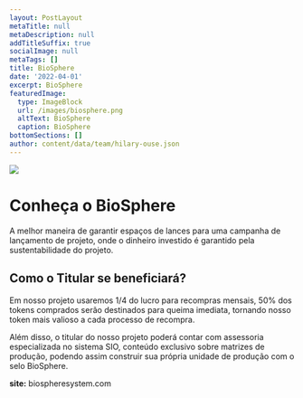 ```yaml
---
layout: PostLayout
metaTitle: null
metaDescription: null
addTitleSuffix: true
socialImage: null
metaTags: []
title: BioSphere
date: '2022-04-01'
excerpt: BioSphere
featuredImage:
  type: ImageBlock
  url: /images/biosphere.png
  altText: BioSphere
  caption: BioSphere
bottomSections: []
author: content/data/team/hilary-ouse.json
---
```

![](/images/cover%20biosphere.png)

# Conheça o BioSphere

A melhor maneira de garantir espaços de lances para uma campanha de lançamento de projeto, onde o dinheiro investido é garantido pela sustentabilidade do projeto.

## Como o Titular se beneficiará?

Em nosso projeto usaremos 1/4 do lucro para recompras mensais, 50% dos tokens comprados serão destinados para queima imediata, tornando nosso token mais valioso a cada processo de recompra.

Além disso, o titular do nosso projeto poderá contar com assessoria especializada no sistema SIO, conteúdo exclusivo sobre matrizes de produção, podendo assim construir sua própria unidade de produção com o selo BioSphere.

**site:** biospheresystem.com
